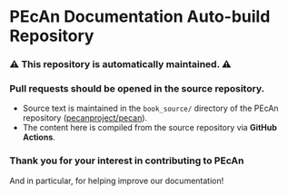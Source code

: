 # PEcAn Documentation Auto-build Repository

### :warning: This repository is **automatically maintained**. :warning:

### **Pull requests** should be opened in the source repository.


- Source text is maintained in the `book_source/` directory of the PEcAn repository ([pecanproject/pecan](https://github.com/pecanproject/pecan)).
- The content here is compiled from the source repository via **GitHub Actions**.

### Thank you for your interest in contributing to PEcAn

And in particular, for helping improve our documentation!

